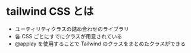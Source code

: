 # tailwind CSS とは

- ユーティリティクラスの詰め合わせのライブラリ
- 各 CSS ごとにすでにクラスが用意されている
- @applay を使用することで Tailwind のクラスをまとめたクラスができる
